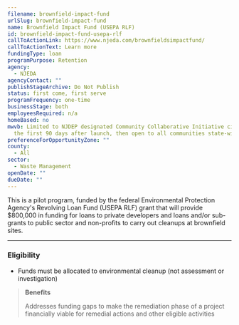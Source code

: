 ```yaml
---
filename: brownfield-impact-fund
urlSlug: brownfield-impact-fund
name: Brownfield Impact Fund (USEPA RLF)
id: brownfield-impact-fund-usepa-rlf
callToActionLink: https://www.njeda.com/brownfieldsimpactfund/
callToActionText: Learn more
fundingType: loan
programPurpose: Retention
agency:
  - NJEDA
agencyContact: ""
publishStageArchive: Do Not Publish
status: first come, first serve
programFrequency: one-time
businessStage: both
employeesRequired: n/a
homeBased: no
mwvb: Limited to NJDEP designated Community Collaborative Initiative cities for
  the first 90 days after launch, then open to all communities state-wide
preferenceForOpportunityZone: ""
county:
  - All
sector:
  - Waste Management
openDate: ""
dueDate: ""
---
```


This is a pilot program, funded by the federal Environmental Protection Agency's Revolving Loan Fund (USEPA RLF) grant that will provide $800,000 in funding for loans to private developers and loans and/or sub-grants to public sector and non-profits to carry out cleanups at brownfield sites.

---

### Eligibility

- Funds must be allocated to environmental cleanup (not assessment or investigation)

> **Benefits**
>
> Addresses funding gaps to make the remediation phase of a project financially viable for remedial actions and other eligible activities
